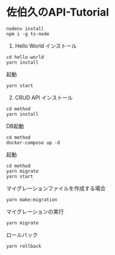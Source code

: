 # 佐伯久のAPI-Tutorial

```
nodenv install
npm i -g ts-node
```

1. Hello World
インストール
```
cd hello-world
yarn install
```

起動
```
yarn start
```

2. CRUD API
インストール
```
cd method
yarn install
```

DB起動
```
cd method
docker-compose up -d
```

起動
```
cd method
yarn migrate
yarn start
```

マイグレーションファイルを作成する場合
```
yarn make:migration
```

マイグレーションの実行
```
yarn migrate
```

ロールバック
```
yarn rollback
```
